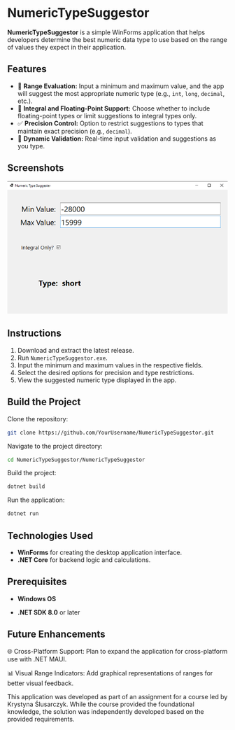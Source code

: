 # NumericTypeSuggestor

**NumericTypeSuggestor** is a simple WinForms application that helps developers determine the best numeric data type to use based on the range of values they expect in their application.

## Features

- 🔢 **Range Evaluation:** Input a minimum and maximum value, and the app will suggest the most appropriate numeric type (e.g., `int`, `long`, `decimal`, etc.).
- 🧮 **Integral and Floating-Point Support:** Choose whether to include floating-point types or limit suggestions to integral types only.
- ✅ **Precision Control:** Option to restrict suggestions to types that maintain exact precision (e.g., `decimal`).
- 🎨 **Dynamic Validation:** Real-time input validation and suggestions as you type.

## Screenshots

[![Numeric Type Suggestor](https://raw.githubusercontent.com/Smileybob72801/NumericTypeSuggestor/master/screenshots/numericTypeSuggesterScreenshot.png)](https://raw.githubusercontent.com/Smileybob72801/NumericTypeSuggestor/master/screenshots/numericTypeSuggesterScreenshot.png)


## Instructions

1. Download and extract the latest release.
2. Run `NumericTypeSuggestor.exe`.
3. Input the minimum and maximum values in the respective fields.
4. Select the desired options for precision and type restrictions.
5. View the suggested numeric type displayed in the app.

## Build the Project

Clone the repository:
```bash
git clone https://github.com/YourUsername/NumericTypeSuggestor.git
```

Navigate to the project directory:
```bash
cd NumericTypeSuggestor/NumericTypeSuggestor
```

Build the project:
```bash
dotnet build
```

Run the application:
```bash
dotnet run
```

## Technologies Used

- **WinForms** for creating the desktop application interface.
- **.NET Core** for backend logic and calculations.


## Prerequisites

- **Windows OS**

- **.NET SDK 8.0** or later

## Future Enhancements

🌐 Cross-Platform Support: Plan to expand the application for cross-platform use with .NET MAUI.

📊 Visual Range Indicators: Add graphical representations of ranges for better visual feedback.

This application was developed as part of an assignment for a course led by Krystyna Ślusarczyk. While the course provided the foundational knowledge, the solution was independently developed based on the provided requirements.
